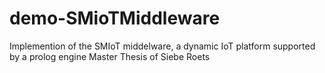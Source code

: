 # demo-SMioTMiddleware
Implemention of the SMIoT middelware, a dynamic IoT platform supported by a prolog engine
Master Thesis of
Siebe Roets
